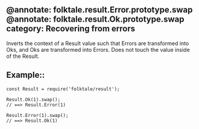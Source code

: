 @annotate: folktale.result.Error.prototype.swap
@annotate: folktale.result.Ok.prototype.swap
category: Recovering from errors
---

Inverts the context of a Result value such that Errors are transformed into Oks,
and Oks are transformed into Errors. Does not touch the value inside of the
Result.


## Example::

    const Result = require('folktale/result');
    
    Result.Ok(1).swap();
    // ==> Result.Error(1)
    
    Result.Error(1).swap();
    // ==> Result.Ok(1)
